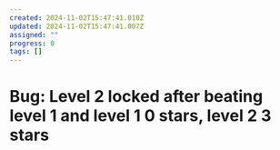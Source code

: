 ```yaml
---
created: 2024-11-02T15:47:41.010Z
updated: 2024-11-02T15:47:41.007Z
assigned: ""
progress: 0
tags: []
---
```


# Bug: Level 2 locked after beating level 1 and level 1 0 stars, level 2 3 stars
